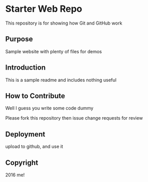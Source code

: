 # Starter Web Repo

This repository is for showing how Git and GitHub work

## Purpose

Sample website with plenty of files for demos

## Introduction

This is a sample readme and includes nothing useful

## How to Contribute

Well I guess you write some code dummy

Please fork this repository then issue change requests for review

## Deployment

upload to github, and use it

## Copyright

2016 me!

